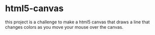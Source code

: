 # html5-canvas
this  project is a challenge to make a html5 canvas that draws a line that changes colors as you move your mouse over the canvas.
